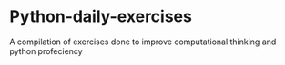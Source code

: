 # Python-daily-exercises
A compilation of exercises done to improve computational thinking and python profeciency
